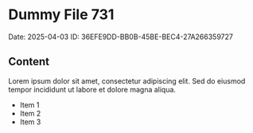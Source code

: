 # Dummy File 731

Date: 2025-04-03
ID: 36EFE9DD-BB0B-45BE-BEC4-27A266359727

## Content

Lorem ipsum dolor sit amet, consectetur adipiscing elit.
Sed do eiusmod tempor incididunt ut labore et dolore magna aliqua.

* Item 1
* Item 2
* Item 3

